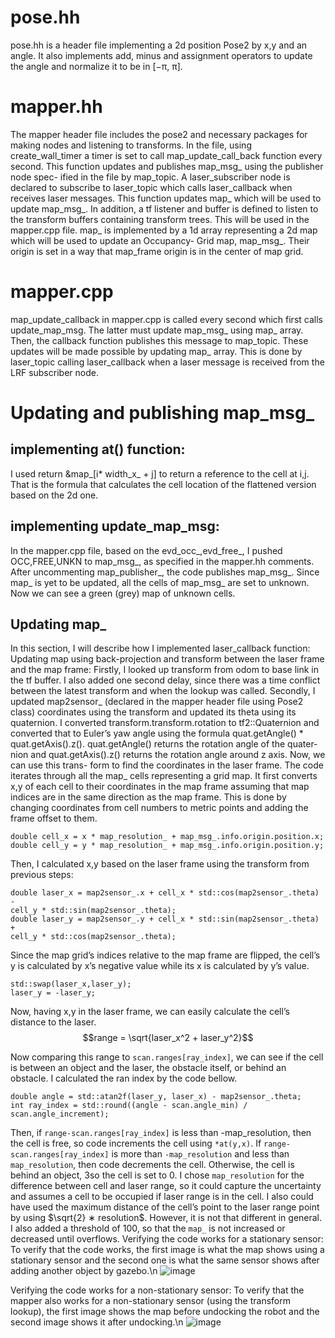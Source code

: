 # pose.hh
pose.hh is a header file implementing a 2d position Pose2 by x,y and an angle. It also implements
add, minus and assignment operators to update the angle and normalize it to be in [−π, π].

# mapper.hh
The mapper header file includes the pose2 and necessary packages for making nodes and listening
to transforms. In the file, using create_wall_timer a timer is set to call map_update_call_back
function every second. This function updates and publishes map_msg_ using the publisher node spec-
ified in the file by map_topic. A laser_subscriber node is declared to subscribe to laser_topic
which calls laser_callback when receives laser messages. This function updates map_ which will be
used to update map_msg_.
In addition, a tf listener and buffer is defined to listen to the transform buffers containing transform
trees. This will be used in the mapper.cpp file.
map_ is implemented by a 1d array representing a 2d map which will be used to update an Occupancy-
Grid map, map_msg_. Their origin is set in a way that map_frame origin is in the center of map grid.

# mapper.cpp
map_update_callback in mapper.cpp is called every second which first calls update_map_msg. The latter must
update map_msg_ using map_ array. Then, the callback function publishes this message to map_topic.
These updates will be made possible by updating map_ array. This is done by laser_topic calling
laser_callback when a laser message is received from the LRF subscriber node.


# Updating and publishing map_msg_
## implementing at() function:
I used return &map_[i* width_x_ + j] to return a reference to the cell at
i,j. That is the formula that calculates the cell location of the flattened version
based on the 2d one.

## implementing update_map_msg:
In the mapper.cpp file, based on the evd_occ_,evd_free_, I pushed
OCC,FREE,UNKN to map_msg_, as specified in the mapper.hh comments.
After uncommenting map_publisher_, the code publishes map_msg_. Since
map_ is yet to be updated, all the cells of map_msg_ are set to unknown. Now
we can see a green (grey) map of unknown cells.

## Updating map_
In this section, I will describe how I implemented laser_callback function:
Updating map using back-projection and transform between the laser frame and the
map frame:
Firstly, I looked up transform from odom to base link in the tf buffer. I also added one second delay,
since there was a time conflict between the latest transform and when the lookup was called. Secondly,
I updated map2sensor_ (declared in the mapper header file using Pose2 class) coordinates using the
transform and updated its theta using its quaternion. I converted transform.transform.rotation
to tf2::Quaternion and converted that to Euler’s yaw angle using the formula
quat.getAngle() * quat.getAxis().z(). quat.getAngle() returns the rotation angle of the quater-
nion and quat.getAxis().z() returns the rotation angle around z axis. Now, we can use this trans-
form to find the coordinates in the laser frame.
The code iterates through all the map_ cells representing a grid map. It first converts x,y of each
cell to their coordinates in the map frame assuming that map indices are in the same direction as the
map frame. This is done by changing coordinates from cell numbers to metric points and adding the
frame offset to them.
```
double cell_x = x * map_resolution_ + map_msg_.info.origin.position.x;
double cell_y = y * map_resolution_ + map_msg_.info.origin.position.y;
```
Then, I calculated x,y based on the laser frame using the transform from previous steps:
```
double laser_x = map2sensor_.x + cell_x * std::cos(map2sensor_.theta) -
cell_y * std::sin(map2sensor_.theta);
double laser_y = map2sensor_.y + cell_x * std::sin(map2sensor_.theta) +
cell_y * std::cos(map2sensor_.theta);
```

Since the map grid’s indices relative to the map frame are flipped, the cell’s y is calculated by x’s
negative value while its x is calculated by y’s value.
```
std::swap(laser_x,laser_y);
laser_y = -laser_y;
```
Now, having x,y in the laser frame, we can easily calculate the cell’s distance to the laser.
$$range = \sqrt{laser_x^2 + laser_y^2}$$

Now comparing this range to `scan.ranges[ray_index]`, we can see if the cell is between an object
and the laser, the obstacle itself, or behind an obstacle.
I calculated the ran index by the code bellow.
```
double angle = std::atan2f(laser_y, laser_x) - map2sensor_.theta;
int ray_index = std::round((angle - scan.angle_min) / scan.angle_increment);
```
Then, if `range-scan.ranges[ray_index]` is less than -map_resolution, then the cell is free, so code
increments the cell using `*at(y,x)`. If `range-scan.ranges[ray_index]` is more than `-map_resolution`
and less than `map_resolution`, then code decrements the cell. Otherwise, the cell is behind an object,
3so the cell is set to 0. I chose `map_resolution` for the difference between cell and laser range, so it
could capture the uncertainty and assumes a cell to be occupied if laser range is in the cell. I also could
have used the maximum distance of the cell’s point to the laser range point by using $\sqrt{2} ∗ resolution$.
However, it is not that different in general.
I also added a threshold of 100, so that the `map_` is not increased or decreased until overflows.
Verifying the code works for a stationary sensor:
To verify that the code works, the first image is what the map shows using a stationary sensor and
the second one is what the same sensor shows after adding another object by gazebo.\n
![image](https://github.com/ftaheri/robot_learning/assets/44457498/4fa8d86e-a67e-4b97-8e34-71bcdcd9197a)

Verifying the code works for a non-stationary sensor:
To verify that the mapper also works for a non-stationary sensor (using the transform lookup), the
first image shows the map before undocking the robot and the second image shows it after undocking.\n
![image](https://github.com/ftaheri/robot_learning/assets/44457498/47a2cd65-7491-4fa5-9ae6-acfcec2ee32f)
